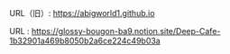URL（旧）: https://abigworld1.github.io

URL : https://glossy-bougon-ba9.notion.site/Deep-Cafe-1b32901a469b8050b2a6ce224c49b03a
